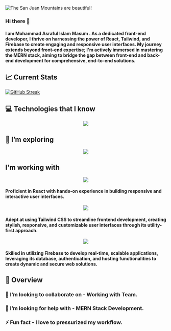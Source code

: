 
![The San Juan Mountains are beautiful!](https://i.postimg.cc/2jGQxw2x/github-banner.png "San Juan Mountains")

### Hi there 👋
#### I am Mohammad Asraful Islam Masum . As a dedicated front-end developer, I thrive on harnessing the power of React, Tailwind, and Firebase to create engaging and responsive user interfaces. My journey extends beyond front-end expertise; I'm actively immersed in mastering the MERN stack, aiming to bridge the gap between front-end and back-end development for comprehensive, end-to-end solutions.

## 📈 Current Stats
[![GitHub Streak](https://github-readme-streak-stats.herokuapp.com?user=AsrafulMasum&theme=github-dark-dimmed&hide_border=true&card_width=850)](https://git.io/streak-stats)

<!-- ## 📫 How to reach me: -->
## 💻 Technologies that I know
<p align="center">
  <a href="https://skillicons.dev">
    <img src="https://skillicons.dev/icons?i=js,html,css,tailwind,react,firebase" />
  </a>
</p>

## 🌱 I’m exploring

<p align="center">
  <a href="https://skillicons.dev">
    <img src="https://skillicons.dev/icons?i=nodejs,mongodb,express,postman" />
  </a>
</p>

## I'm working with 

<p align="center">
  <a href="https://skillicons.dev">
    <img src="https://skillicons.dev/icons?i=react" />
  </a>
</p>

#### Proficient in React with hands-on experience in building responsive and interactive user interfaces.

<p align="center">
  <a href="https://skillicons.dev">
    <img src="https://skillicons.dev/icons?i=tailwind" />
  </a>
</p>

#### Adept at using Tailwind CSS to streamline frontend development, creating stylish, responsive, and customizable user interfaces through its utility-first approach.


<p align="center">
  <a href="https://skillicons.dev">
    <img src="https://skillicons.dev/icons?i=firebase" />
  </a>
</p>

#### Skilled in utilizing Firebase to develop real-time, scalable applications, leveraging its database, authentication, and hosting functionalities to create dynamic and secure web solutions.

## 👀 Overview 
<!-- **AsrafulMasum/AsrafulMasum** is a ✨ _special_ ✨ repository because its `README.md` (this file) appears on your GitHub profile.

Here are some ideas to get you started: -->

<!-- - 🔭 I’m currently working on ... -->
### 👯 I’m looking to collaborate on - Working with Team.
### 🤔 I’m looking for help with - MERN Stack Development.
### ⚡ Fun fact - I love to pressurized my workflow.
<!-- - 💬 Ask me about ...
- 😄 Pronouns: ... -->

